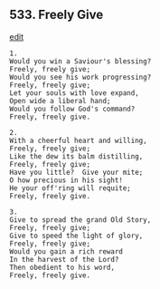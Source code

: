 
## 533.  Freely Give
[edit](https://docs.google.com/document/d/1eNmLsY4OAo5R%2DUBxQdngCACwrvUbKlVB/edit?mode=html)



    1.
    Would you win a Saviour's blessing?
    Freely, freely give;
    Would you see his work progressing?
    Freely, freely give;
    Let your souls with love expand,
    Open wide a liberal hand;
    Would you follow God's command?
    Freely, freely give.

    2.
    With a cheerful heart and willing,
    Freely, freely give;
    Like the dew its balm distilling,
    Freely, freely give;
    Have you little?  Give your mite;
    O how precious in his sight!
    He your off'ring will requite;
    Freely, freely give.

    3.
    Give to spread the grand Old Story,
    Freely, freely give;
    Give to speed the light of glory,
    Freely, freely give;
    Would you gain a rich reward
    In the harvest of the Lord?
    Then obedient to his word,
    Freely, freely give.
